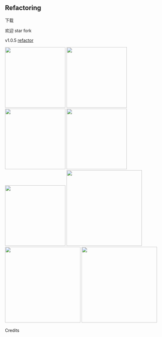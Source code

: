 ## Refactoring

下载

欢迎 star fork

v1.0.5 [refactor](./CHANGELOG.md)

<div>
<img src="./image/QQE59BBEE7898720210105161527-281004-o_1er8v8kudfdb1i715l3eoi1bf215-uid-1111781@1080x1920.jpg" width=200 >
<img src="./image/QQE59BBEE7898720210105161531-281004-o_1er8v8kudojamqs1v7p1t5g139716-uid-1111781@1080x1920.jpg" width=200 >
<img src="./image/QQE59BBEE7898720210105161535-281004-o_1er8v8kudv6ivnd1svrshk19rk17-uid-1111781@1080x1920.jpg" width=200 >
<img src="./image/QQE59BBEE7898720210105161539-281004-o_1er8v8kud1uei1lpo1bqf16n3inq18-uid-1111781@1080x1920.jpg" width=200 >
<img src="./image/QQE59BBEE7898720210105161737-281057-o_1erc01i4hccv1ifs1ok711utgbi2h-uid-1111781@1080x1920.jpg" width=200 >
<img src="https://s2.loli.net/2021/12/08/EI2pPxuvOJ7bGRU.png" width=250 >
<img src="https://s2.loli.net/2021/12/08/JEaHLU1qGkf93bg.png" width=250 >
<img src="https://s2.loli.net/2021/12/08/HgpULTG2qhtiafS.png" width=250 >
  

</div>

Credits

